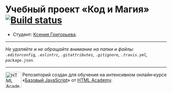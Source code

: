 # Учебный проект «Код и Магия» [![Build status][travis-image]][travis-url]

* Студент: [Ксения Григорьева](https://up.htmlacademy.ru/javascript/12/user/195458).

---

_Не удаляйте и не обращайте внимание на папки и файлы:_<br>
_`.editorconfig`, `.eslintrc`, `.gitattributes`, `.gitignore`, `.travis.yml`, `package.json`._

---

<a href="https://htmlacademy.ru/intensive/javascript"><img align="left" width="50" height="50" title="HTML Academy" src="https://up.htmlacademy.ru/static/img/intensive/javascript/logo-for-github.svg"></a>

Репозиторий создан для обучения на интенсивном онлайн‑курсе «[Базовый JavaScript](https://htmlacademy.ru/intensive/javascript)» от [HTML Academy](https://htmlacademy.ru).

[travis-image]: https://travis-ci.org/htmlacademy-javascript/195458-code-and-magick.svg?branch=master
[travis-url]: https://travis-ci.org/htmlacademy-javascript/195458-code-and-magick

